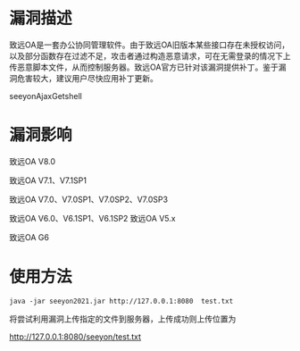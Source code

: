 # 漏洞描述
致远OA是一套办公协同管理软件。由于致远OA旧版本某些接口存在未授权访问，以及部分函数存在过滤不足，攻击者通过构造恶意请求，可在无需登录的情况下上传恶意脚本文件，从而控制服务器。致远OA官方已针对该漏洞提供补丁。鉴于漏洞危害较大，建议用户尽快应用补丁更新。

seeyonAjaxGetshell

# 漏洞影响

致远OA V8.0

致远OA V7.1、V7.1SP1

致远OA V7.0、V7.0SP1、V7.0SP2、V7.0SP3


致远OA V6.0、V6.1SP1、V6.1SP2
致远OA V5.x

致远OA G6

# 使用方法

```
java -jar seeyon2021.jar http://127.0.0.1:8080  test.txt
```

将尝试利用漏洞上传指定的文件到服务器，上传成功则上传位置为

http://127.0.0.1:8080/seeyon/test.txt
